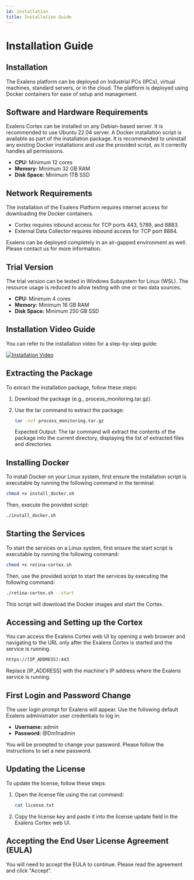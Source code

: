 ```yaml
---
id: installation
title: Installation Guide
---
```

# Installation Guide

## Installation
The Exalens platform can be deployed on Industrial PCs (IPCs), virtual machines, standard servers, or in the cloud. The platform is deployed using Docker containers for ease of setup and management.

## Software and Hardware Requirements
Exalens Cortex can be installed on any Debian-based server. It is recommended to use Ubuntu 22.04 server. A Docker installation script is available as part of the installation package. It is recommended to uninstall any existing Docker installations and use the provided script, as it correctly handles all permissions.

- **CPU:** Minimum 12 cores
- **Memory:** Minimum 32 GB RAM
- **Disk Space:** Minimum 1TB SSD

## Network Requirements
The installation of the Exalens Platform requires internet access for downloading the Docker containers.

- Cortex requires inbound access for TCP ports 443, 5789, and 8883.
- External Data Collector requires inbound access for TCP port 8884.

Exalens can be deployed completely in an air-gapped environment as well. Please contact us for more information.

## Trial Version
The trial version can be tested in Windows Subsystem for Linux (WSL). The resource usage is reduced to allow testing with one or two data sources.

- **CPU:** Minimum 4 cores
- **Memory:** Minimum 16 GB RAM
- **Disk Space:** Minimum 250 GB SSD

## Installation Video Guide
You can refer to the installation video for a step-by-step guide:

[![Installation Video](https://img.youtube.com/vi/-yyIRXXSsy8/maxresdefault.jpg)](https://www.youtube.com/watch?v=-yyIRXXSsy8&t=25s)

## Extracting the Package
To extract the installation package, follow these steps:

1. Download the package (e.g., process_monitoring.tar.gz).
2. Use the tar command to extract the package:

    ```sh
    tar -xvf process_monitoring.tar.gz
    ```

    Expected Output: The tar command will extract the contents of the package into the current directory, displaying the list of extracted files and directories.

## Installing Docker
To install Docker on your Linux system, first ensure the installation script is executable by running the following command in the terminal:

```sh
chmod +x install_docker.sh
```

Then, execute the provided script:

```sh
./install_docker.sh
```

## Starting the Services
To start the services on a Linux system, first ensure the start script is executable by running the following command:

```sh
chmod +x retina-cortex.sh
```

Then, use the provided script to start the services by executing the following command:

```sh
./retina-cortex.sh --start
```

This script will download the Docker images and start the Cortex.

## Accessing and Setting up the Cortex
You can access the Exalens Cortex web UI by opening a web browser and navigating to the URL only after the Exalens Cortex is started and the service is running.

```sh
https://[IP_ADDRESS]:443
```

Replace [IP_ADDRESS] with the machine's IP address where the Exalens service is running.

## First Login and Password Change
The user login prompt for Exalens will appear. Use the following default Exalens administrator user credentials to log in:

- **Username:** admin
- **Password:** @Dm1nadmin

You will be prompted to change your password. Please follow the instructions to set a new password.

## Updating the License
To update the license, follow these steps:

1. Open the license file using the cat command:

    ```sh
    cat license.txt
    ```

2. Copy the license key and paste it into the license update field in the Exalens Cortex web UI.

## Accepting the End User License Agreement (EULA)
You will need to accept the EULA to continue. Please read the agreement and click "Accept".
